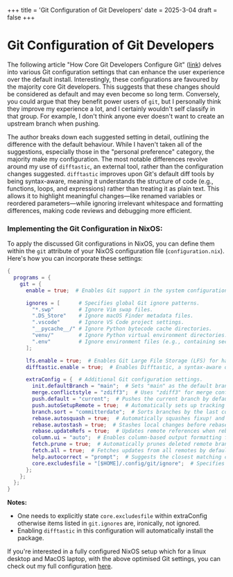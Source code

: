 +++
title = 'Git Configuration of Git Developers'
date = 2025-3-04
draft = false
+++

# Git Configuration of Git Developers

The following article "How Core Git Developers Configure Git" ([link](https://blog.gitbutler.com/how-git-core-devs-configure-git/)) delves into various Git configuration settings that can enhance the user experience over the default install. Interestingly, these configurations are favoured by the majority core Git developers. This suggests that these changes should be considered as default and may even become so long term. Conversely, you could argue that they benefit power users of `git`, but I personally think they improve my experience a lot, and I certainly wouldn't self classify in that group. For example, I don't think anyone ever doesn't want to create an upstream branch when pushing.

 The author breaks down each suggested setting in detail, outlining the difference with the default behaviour. While I haven't taken all of the suggestions, especially those in the "personal preference" category, the majority make my configuration. The most notable differences revolve around my use of `difftastic`, an external tool, rather than the configuration changes suggested. `difftastic` improves upon Git's default diff tools by being syntax-aware, meaning it understands the structure of code (e.g., functions, loops, and expressions) rather than treating it as plain text. This allows it to highlight meaningful changes—like renamed variables or reordered parameters—while ignoring irrelevant whitespace and formatting differences, making code reviews and debugging more efficient.

### Implementing the Git Configuration in NixOS:

To apply the discussed Git configurations in NixOS, you can define them within the `git` attribute of your NixOS configuration file (`configuration.nix`). Here's how you can incorporate these settings:

```nix
{
  programs = {
    git = {
      enable = true;  # Enables Git support in the system configuration.

      ignores = [      # Specifies global Git ignore patterns.
        "*.swp"        # Ignore Vim swap files.
        ".DS_Store"    # Ignore macOS Finder metadata files.
        ".vscode"      # Ignore VS Code project settings.
        "__pycache__/" # Ignore Python bytecode cache directories.
        "venv/"        # Ignore Python virtual environment directories.
        ".env"         # Ignore environment files (e.g., containing secrets).
      ];

      lfs.enable = true;  # Enables Git Large File Storage (LFS) for handling large files efficiently.
      difftastic.enable = true;  # Enables Difftastic, a syntax-aware diff tool.

      extraConfig = {  # Additional Git configuration settings.
        init.defaultBranch = "main";  # Sets "main" as the default branch name instead of "master".
        merge.conflictstyle = "zdiff3";  # Uses "zdiff3" for merge conflicts, providing more context.
        push.default = "current";  # Pushes the current branch by default instead of requiring explicit naming.
        push.autoSetupRemote = true;  # Automatically sets up tracking branches when pushing for the first time.
        branch.sort = "committerdate";  # Sorts branches by the last commit date.
        rebase.autosquash = true;  # Automatically squashes fixup! and squash! commits during rebase.
        rebase.autostash = true;  # Stashes local changes before rebase and restores them afterward.
        rebase.updateRefs = true;  # Updates remote references when rebasing.
        column.ui = "auto";  # Enables column-based output formatting for certain Git commands when useful.
        fetch.prune = true;  # Automatically prunes deleted remote branches when fetching.
        fetch.all = true;  # Fetches updates from all remotes by default.
        help.autocorrect = "prompt";  # Suggests the closest matching command when a typo is detected.
        core.excludesfile = "[$HOME]/.config/git/ignore";  # Specifies a custom global Git ignore file.
      };
    };
  };
}
```

**Notes:**

- One needs to explicitly state `core.excludesfile` within extraConfig otherwise items listed in `git.ignores` are, ironically, not ignored.
- Enabling `difftastic` in this configuration will automatically install the package.

If you're interested in a fully configured NixOS setup which for a linux desktop and MacOS laptop, with the above optimised Git settings, you can check out my full configuration [here](https://github.com/Alicimo/nixos-desktop).
